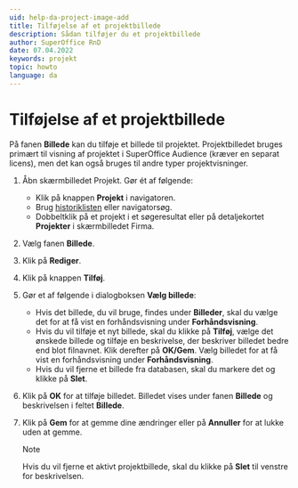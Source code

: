 ```yaml
---
uid: help-da-project-image-add
title: Tilføjelse af et projektbillede
description: Sådan tilføjer du et projektbillede
author: SuperOffice RnD
date: 07.04.2022
keywords: projekt
topic: howto
language: da
---
```


# Tilføjelse af et projektbillede

På fanen **Billede** kan du tilføje et billede til projektet. Projektbilledet bruges primært til visning af projektet i SuperOffice Audience (kræver en separat licens), men det kan også bruges til andre typer projektvisninger.

1. Åbn skærmbilledet Projekt. Gør ét af følgende:

    * Klik på knappen **Projekt** i navigatoren.
    * Brug [historiklisten][1] eller navigatorsøg.
    * Dobbeltklik på et projekt i et søgeresultat eller på detaljekortet **Projekter** i skærmbilledet Firma.

2. Vælg fanen **Billede**.

3. Klik på **Rediger**.

4. Klik på knappen **Tilføj**.

5. Gør et af følgende i dialogboksen **Vælg billede**:
    * Hvis det billede, du vil bruge, findes under **Billeder**, skal du vælge det for at få vist en forhåndsvisning under **Forhåndsvisning**.
    * Hvis du vil tilføje et nyt billede, skal du klikke på **Tilføj**, vælge det ønskede billede og tilføje en beskrivelse, der beskriver billedet bedre end blot filnavnet. Klik derefter på **OK/Gem**. Vælg billedet for at få vist en forhåndsvisning under **Forhåndsvisning**.
    * Hvis du vil fjerne et billede fra databasen, skal du markere det og klikke på **Slet**.

6. Klik på **OK** for at tilføje billedet. Billedet vises under fanen **Billede** og beskrivelsen i feltet **Billede**.

7. Klik på **Gem** for at gemme dine ændringer eller på **Annuller** for at lukke uden at gemme.

    > [!NOTE]
    > Hvis du vil fjerne et aktivt projektbillede, skal du klikke på **Slet** til venstre for beskrivelsen.

<!-- Referenced links -->
[1]: ../../learn/basics/history.md
